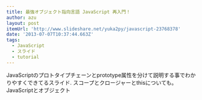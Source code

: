 ```yaml
---
title: 最強オブジェクト指向言語 JavaScript 再入門！
author: azu
layout: post
itemUrl: 'http://www.slideshare.net/yuka2py/javascript-23768378'
date: '2013-07-07T10:37:44.663Z'
tags:
  - JavaScript
  - スライド
  - tutorial
---
```

JavaScriptのプロトタイプチェーンとprototype属性を分けて説明する事でわかりやすくできてるスライド.
スコープとクロージャーとthisについても。JavaScriptとオブジェクト
